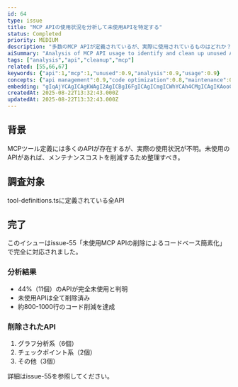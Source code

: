```yaml
---
id: 64
type: issue
title: "MCP APIの使用状況を分析して未使用APIを特定する"
status: Completed
priority: MEDIUM
description: "多数のMCP APIが定義されているが、実際に使用されているものはどれか？未使用のAPIを特定して整理の必要性を検討。"
aiSummary: "Analysis of MCP API usage to identify and clean up unused APIs, resulting in significant codebase reduction and maintenance cost savings"
tags: ["analysis","api","cleanup","mcp"]
related: [55,66,67]
keywords: {"api":1,"mcp":1,"unused":0.9,"analysis":0.9,"usage":0.9}
concepts: {"api management":0.9,"code optimization":0.8,"maintenance":0.8,"analysis":0.7}
embedding: "gIqAjYCAgICAgKWAgI2AgICBgI6FgICAgICmgICWhYCAh4CMgICAgIKAooCAm42AgICAhYiAgICJgJWAgJ6QgICBgICQgICAkICRgICYjICAioCBkoCAgI+AmICAkISAgJGAiIuAgICIgKWAgIeKgICRgI2DgICAgYCrgICGgoA="
createdAt: 2025-08-22T13:32:43.000Z
updatedAt: 2025-08-22T13:32:43.000Z
---
```


## 背景

MCPツール定義には多くのAPIが存在するが、実際の使用状況が不明。未使用のAPIがあれば、メンテナンスコストを削減するため整理すべき。

## 調査対象

tool-definitions.tsに定義されている全API

## 完了

このイシューはissue-55「未使用MCP APIの削除によるコードベース簡素化」で完全に対応されました。

### 分析結果
- 44%（11個）のAPIが完全未使用と判明
- 未使用APIは全て削除済み
- 約800-1000行のコード削減を達成

### 削除されたAPI
1. グラフ分析系（6個）
2. チェックポイント系（2個）
3. その他（3個）

詳細はissue-55を参照してください。